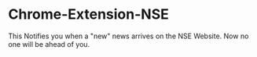 # Chrome-Extension-NSE
This Notifies you when a "new" news arrives on the NSE Website. Now no one will be ahead of you.
